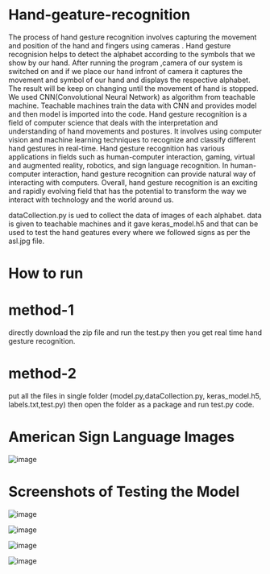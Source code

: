# Hand-geature-recognition
The process of hand gesture recognition involves capturing the movement and position of the hand and fingers using cameras .
Hand gesture recognision helps to detect the alphabet according to the symbols that we show by our hand.
After running the program ,camera of our system is switched on and if we place our hand infront of camera it captures the movement and symbol of our hand and displays the respective alphabet.
The result will be keep on changing until the movement of hand is stopped.
We used CNN(Convolutional Neural Network) as algorithm from teachable machine.
Teachable machines train the data with CNN and provides model and then model is imported into the code.
Hand gesture recognition is a field of computer science that deals with the interpretation and understanding of hand movements and postures.
 It involves using computer vision and machine learning techniques to recognize and classify different hand gestures in real-time.
Hand gesture recognition has various applications in fields such as human-computer interaction, gaming, virtual and augmented reality, robotics, and sign language recognition. 
In human-computer interaction, hand gesture recognition can provide natural way of interacting with computers.
Overall, hand gesture recognition is an exciting and rapidly evolving field that has the potential to transform the way we interact with technology and the world around us.

dataCollection.py is ued to collect the data of images of each alphabet.
data is given to teachable machines and it gave keras_model.h5 and that can be used to test the hand geatures every where
we followed signs as per the asl.jpg file.

# How to run
# method-1
directly download the zip file and run the test.py then you get real time hand gesture recognition.
# method-2
put all the files in single folder (model.py,dataCollection.py, keras_model.h5, labels.txt,test.py)
then open the folder as a package and run test.py code.

# American Sign Language Images
![image](https://github.com/user-attachments/assets/7d4cc36b-b253-46ee-b548-d44b900f80ad)

# Screenshots of Testing the Model
![image](https://github.com/user-attachments/assets/cbcb0276-3b4a-46e0-a465-becfebc88f6a)

![image](https://github.com/user-attachments/assets/475ff37e-7c27-4807-8f59-c769cc2f26d8)

![image](https://github.com/user-attachments/assets/0135aa7e-ac06-4f05-bf34-b8b17196ca02)

![image](https://github.com/user-attachments/assets/a435b286-596a-47f9-99ff-d742f8d3b04a)





